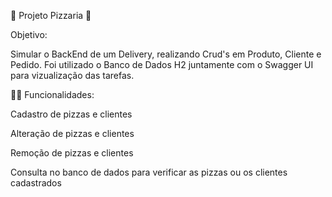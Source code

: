 🍕 Projeto Pizzaria 🍕

Objetivo: 

Simular o BackEnd de um Delivery, realizando Crud's em Produto, Cliente e Pedido. 
Foi utilizado o Banco de Dados H2 juntamente com o Swagger UI para vizualização das tarefas.

👨‍💻 Funcionalidades: 

Cadastro de pizzas e clientes<p>
Alteração de pizzas e clientes<p>
Remoção de pizzas e clientes<p>
Consulta no banco de dados para verificar as pizzas ou os clientes cadastrados
